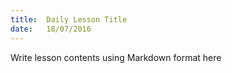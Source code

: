 ```yaml
---
title:  Daily Lesson Title
date:   18/07/2016
---
```


Write lesson contents using Markdown format here